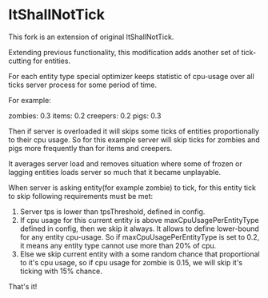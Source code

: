 # ItShallNotTick
This fork is an extension of original ItShallNotTick.

Extending previous functionality, this modification adds another set of tick-cutting for entities.

For each entity type special optimizer keeps statistic of cpu-usage
over all ticks server process for some period of time.

For example:

zombies: 0.3
items: 0.2
creepers: 0.2
pigs: 0.3

Then if server is overloaded it will skips some ticks of entities proportionally to
their cpu usage. 
So for this example server will skip ticks for zombies and pigs more frequently than for items and creepers.

It averages server load and removes situation where some of frozen or lagging entities loads server so much that it
became unplayable.

When server is asking entity(for example zombie) to tick, for this entity tick to skip 
following requirements must be met:

1) Server tps is lower than tpsThreshold, defined in config.
2) If cpu usage for this current entity is above maxCpuUsagePerEntityType defined in config, then we skip it always.
  It allows to define lower-bound for any entity cpu-usage. So if maxCpuUsagePerEntityType is set to 0.2, it means
   any entity type cannot use more than 20% of cpu.
3) Else we skip current entity with a some random chance that proportional to it's cpu usage, 
  so if cpu usage for zombie is 0.15, we will skip it's ticking with 15% chance.

That's it!
